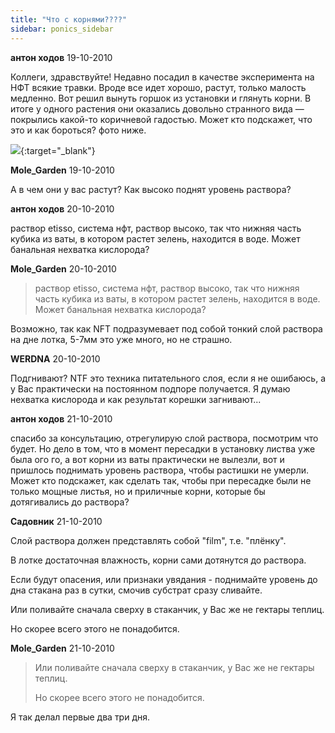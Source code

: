 ```yaml
---
title: "Что с корнями????"
sidebar: ponics_sidebar
---
```


**антон ходов** 19-10-2010

Коллеги, здравствуйте! Недавно посадил в качестве эксперимента на НФТ всякие травки. Вроде все идет хорошо, растут, только малость медленно. Вот решил вынуть горшок из установки и глянуть корни. В итоге у одного растения они оказались довольно странного вида — покрылись какой-то коричневой гадостью. Может кто подскажет, что это и как бороться? фото ниже.

[![](/attachimages/3562_IMG_0256[1].png)](https://t.me/ponics_ru_files/4393){:target="_blank"}

**Mole_Garden** 19-10-2010

А в чем они у вас растут? Как высоко поднят уровень раствора?


**антон ходов** 20-10-2010

раствор etisso, система нфт, раствор высоко, так что нижняя часть кубика из ваты, в котором растет зелень, находится в воде. Может банальная нехватка кислорода?


**Mole_Garden** 20-10-2010

> раствор etisso, система нфт, раствор высоко, так что нижняя часть кубика из ваты, в котором растет зелень, находится в воде. Может банальная нехватка кислорода?

Возможно, так как NFT подразумевает под собой тонкий слой раствора на дне лотка, 5-7мм это уже много, но не страшно. 


**WERDNA** 20-10-2010

Подгнивают? NTF это техника питательного слоя, если я не ошибаюсь, а у Вас практически на постоянном подпоре получается. Я думаю нехватка кислорода и как результат корешки загнивают... 


**антон ходов** 21-10-2010

спасибо за консультацию, отрегулирую слой раствора, посмотрим что будет. Но дело в том, что в момент пересадки в установку листва уже была ого го, а вот корни из ваты практически не вылезли, вот и пришлось поднимать уровень раствора, чтобы растишки не умерли. Может кто подскажет, как сделать так, чтобы при пересадке были не только мощные листья, но и приличные корни, которые бы дотягивались до раствора?


**Садовник** 21-10-2010

Слой раствора должен представлять собой "film", т.е. "плёнку".

В лотке достаточная влажность, корни сами дотянутся до раствора.

Если будут опасения, или признаки увядания - поднимайте уровень до дна стакана раз в сутки, смочив субстрат сразу сливайте. 

Или поливайте сначала сверху в стаканчик, у Вас же не гектары теплиц. 

Но скорее всего этого не понадобится.


**Mole_Garden** 21-10-2010

> Или поливайте сначала сверху в стаканчик, у Вас же не гектары теплиц. 
> 
> Но скорее всего этого не понадобится.

Я так делал первые два три дня.


